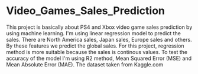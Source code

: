 # Video_Games_Sales_Prediction

This project is basically about PS4 and Xbox video game sales prediction by using machine learning. I'm using linear regression model to predict the sales. There are North America sales, Japan sales, Europe sales and others. By these features we predict the global sales. For this project, regression method is more suitable because the sales is continous values. To test the accuracy of the model I'm using R2 method, Mean Squared Error (MSE) and Mean Absolute Error (MAE). The dataset taken from Kaggle.com
